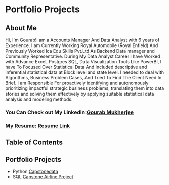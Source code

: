 # Portfolio Projects
## About Me 
Hi, I'm Gourab!I am a Accounts Manager And Data Analyst with 6 years of Experience. I am Currently Working Royal Automobile (Royal Enfield) And Previously Worked Ica Edu Skills Pvt.Ltd As Backend Data manager and Community Representative.
During My Data Analyst Career I have Worked with Advance Excel, Postgres SQL, Data Visualization Tools Like PowerBI, I have To Focused Over Statistical Data And Included descriptive and inferential statistical data at Block level and state level. I needed to deal with Algorithms, Business Problem Cases, And Tried To Find The Client Need In Brief.
I am Responsible For proactively identifying and autonomously prioritizing impactful strategic business problems, translating them into data stories and solving them effectively by applying suitable statistical data analysis and modeling methods.
### You Can Check out My Linkedin:[Gourab Mukherjee](https://www.linkedin.com/in/gourabmukherjee91/)
### My Resume: [Resume Link](https://github.com/Gourab1991-prog/Gourab-s-Portfolio/blob/main/Gourab%20Mukherjee%20Resume.pdf)

## Table of Contents

## Portfolio Projects

- Python [Capstonedata](https://github.com/Gourab1991-prog/Gourab-s-Portfolio/blob/main/capstone%20project%20(2).ipynb)
- SQL [Capstone Airline Project](https://github.com/Gourab1991-prog/Capstone-SQL-PROJECT/tree/main)
